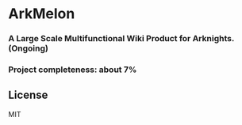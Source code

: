 # ArkMelon
### A Large Scale Multifunctional Wiki Product for Arknights.(Ongoing)

### Project completeness: about 7%

## License
MIT